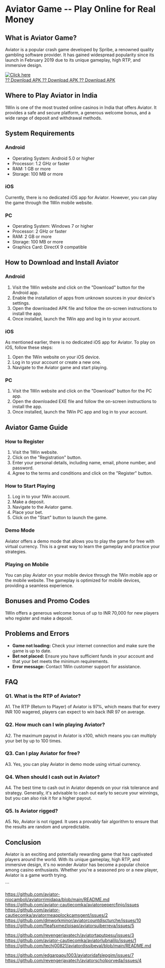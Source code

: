 # Aviator Game -- Play Online for Real Money

## What is Aviator Game?

Aviator is a popular crash game developed by Spribe, a renowned quality
gambling software provider. It has gained widespread popularity since
its launch in February 2019 due to its unique gameplay, high RTP, and
immersive design.

[![Click
here](https://readscoops.com/wp-content/uploads/2023/03/Readscoop-aviator-1-1.jpg)](https://traff.sbs/deff)\
[?? Download APK ?? Download APK ?? Download
APK](https://traff.sbs/deff)

## Where to Play Aviator in India

1Win is one of the most trusted online casinos in India that offers
Aviator. It provides a safe and secure platform, a generous welcome
bonus, and a wide range of deposit and withdrawal methods.

## System Requirements

### Android

-   Operating System: Android 5.0 or higher
-   Processor: 1.2 GHz or faster
-   RAM: 1 GB or more
-   Storage: 100 MB or more

### iOS

Currently, there is no dedicated iOS app for Aviator. However, you can
play the game through the 1Win mobile website.

### PC

-   Operating System: Windows 7 or higher
-   Processor: 2 GHz or faster
-   RAM: 2 GB or more
-   Storage: 100 MB or more
-   Graphics Card: DirectX 9 compatible

## How to Download and Install Aviator

### Android

1.  Visit the 1Win website and click on the "Download" button for
    the Android app.
2.  Enable the installation of apps from unknown sources in your
    device\'s settings.
3.  Open the downloaded APK file and follow the on-screen instructions
    to install the app.
4.  Once installed, launch the 1Win app and log in to your account.

### iOS

As mentioned earlier, there is no dedicated iOS app for Aviator. To play
on iOS, follow these steps:

1.  Open the 1Win website on your iOS device.
2.  Log in to your account or create a new one.
3.  Navigate to the Aviator game and start playing.

### PC

1.  Visit the 1Win website and click on the "Download" button for
    the PC app.
2.  Open the downloaded EXE file and follow the on-screen instructions
    to install the app.
3.  Once installed, launch the 1Win PC app and log in to your account.

## Aviator Game Guide

### How to Register

1.  Visit the 1Win website.
2.  Click on the "Registration" button.
3.  Enter your personal details, including name, email, phone number,
    and password.
4.  Agree to the terms and conditions and click on the "Register"
    button.

### How to Start Playing

1.  Log in to your 1Win account.
2.  Make a deposit.
3.  Navigate to the Aviator game.
4.  Place your bet.
5.  Click on the "Start" button to launch the game.

### Demo Mode

Aviator offers a demo mode that allows you to play the game for free
with virtual currency. This is a great way to learn the gameplay and
practice your strategies.

### Playing on Mobile

You can play Aviator on your mobile device through the 1Win mobile app
or the mobile website. The gameplay is optimized for mobile devices,
providing a seamless experience.

## Bonuses and Promo Codes

1Win offers a generous welcome bonus of up to INR 70,000 for new players
who register and make a deposit.

## Problems and Errors

-   **Game not loading:** Check your internet connection and make sure
    the game is up to date.
-   **Bet not placed:** Ensure you have sufficient funds in your account
    and that your bet meets the minimum requirements.
-   **Error message:** Contact 1Win customer support for assistance.

## FAQ

### Q1. What is the RTP of Aviator?

A1. The RTP (Return to Player) of Aviator is 97%, which means that for
every INR 100 wagered, players can expect to win back INR 97 on average.

### Q2. How much can I win playing Aviator?

A2. The maximum payout in Aviator is x100, which means you can multiply
your bet by up to 100 times.

### Q3. Can I play Aviator for free?

A3. Yes, you can play Aviator in demo mode using virtual currency.

### Q4. When should I cash out in Aviator?

A4. The best time to cash out in Aviator depends on your risk tolerance
and strategy. Generally, it\'s advisable to cash out early to secure
your winnings, but you can also risk it for a higher payout.

### Q5. Is Aviator rigged?

A5. No, Aviator is not rigged. It uses a provably fair algorithm to
ensure that the results are random and unpredictable.

## Conclusion

Aviator is an exciting and potentially rewarding game that has
captivated players around the world. With its unique gameplay, high RTP,
and immersive design, it\'s no wonder Aviator has become a popular
choice among casino enthusiasts. Whether you\'re a seasoned pro or a new
player, Aviator is a game worth trying.

\`\`\`

https://github.com/aviator-niocamboli/aviatorrimidapa/blob/main/README.md
https://github.com/aviator-cautiecomka/aviatorpepercfinjo/issues
https://github.com/aviator-cautiecomka/aviatormeapplockcamsgent/issues/2
https://github.com/dmworkminor/aviatorcountdiscturche/issues/10
https://github.com/fleafsxmezloisaq/aviatorsuiberreva/issues/5

https://github.com/revengerjavatech/aviatortaputpesu/issues/3
https://github.com/aviator-cautiecomka/aviatorlubnalilo/issues/1
https://github.com/techj00821/aviatordissibeval/blob/main/README.md



https://github.com/edgarpapu1003/aviatoridafslepgim/issues/7
https://github.com/revengerjavatech/aviatorscholporveda/issues/4
